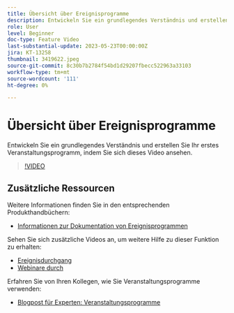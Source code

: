 ```yaml
---
title: Übersicht über Ereignisprogramme
description: Entwickeln Sie ein grundlegendes Verständnis und erstellen Sie Ihr erstes Veranstaltungsprogramm.
role: User
level: Beginner
doc-type: Feature Video
last-substantial-update: 2023-05-23T00:00:00Z
jira: KT-13258
thumbnail: 3419622.jpeg
source-git-commit: 8c30b7b2784f54bd1d29207fbecc522963a33103
workflow-type: tm+mt
source-wordcount: '111'
ht-degree: 0%

---
```



# Übersicht über Ereignisprogramme

Entwickeln Sie ein grundlegendes Verständnis und erstellen Sie Ihr erstes Veranstaltungsprogramm, indem Sie sich dieses Video ansehen.

>[!VIDEO](https://video.tv.adobe.com/v/3419622/?learn=on)

## Zusätzliche Ressourcen

Weitere Informationen finden Sie in den entsprechenden Produkthandbüchern:

* [Informationen zur Dokumentation von Ereignisprogrammen](https://experienceleague.adobe.com/docs/marketo/using/product-docs/demand-generation/events/understanding-events/understanding-event-programs.html?lang=en)

Sehen Sie sich zusätzliche Videos an, um weitere Hilfe zu dieser Funktion zu erhalten:
* [Ereignisdurchgang](https://experienceleague.adobe.com/docs/marketo-learn/tutorials/events/events-watch.html?lang=en)
* [Webinare durch](https://experienceleague.adobe.com/docs/marketo-learn/tutorials/events/webinar-watch.html?lang=en)

Erfahren Sie von Ihren Kollegen, wie Sie Veranstaltungsprogramme verwenden:
* [Blogpost für Experten: Veranstaltungsprogramme](https://nation.marketo.com/t5/product-blogs/marketo-success-series-event-programs/ba-p/299191)


